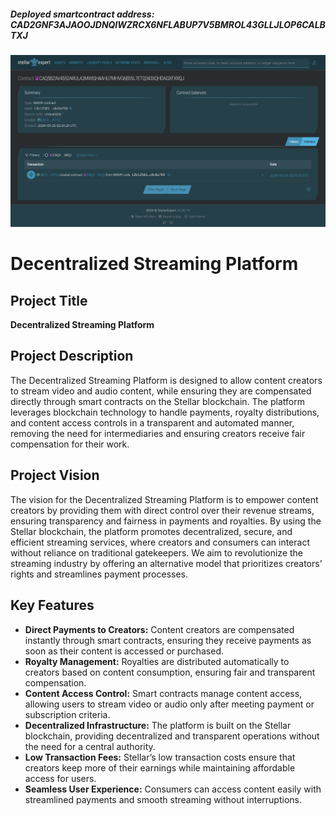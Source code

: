 ##### Deployed smartcontract address: CAD2GNF3AJAOOJDNQIWZRCX6NFLABUP7V5BMROL43GLLJLOP6CALBTXJ

![image.png](image.png)

# Decentralized Streaming Platform

## Project Title
**Decentralized Streaming Platform**

## Project Description
The Decentralized Streaming Platform is designed to allow content creators to stream video and audio content, while ensuring they are compensated directly through smart contracts on the Stellar blockchain. The platform leverages blockchain technology to handle payments, royalty distributions, and content access controls in a transparent and automated manner, removing the need for intermediaries and ensuring creators receive fair compensation for their work.

## Project Vision
The vision for the Decentralized Streaming Platform is to empower content creators by providing them with direct control over their revenue streams, ensuring transparency and fairness in payments and royalties. By using the Stellar blockchain, the platform promotes decentralized, secure, and efficient streaming services, where creators and consumers can interact without reliance on traditional gatekeepers. We aim to revolutionize the streaming industry by offering an alternative model that prioritizes creators’ rights and streamlines payment processes.

## Key Features
- **Direct Payments to Creators:** Content creators are compensated instantly through smart contracts, ensuring they receive payments as soon as their content is accessed or purchased.
- **Royalty Management:** Royalties are distributed automatically to creators based on content consumption, ensuring fair and transparent compensation.
- **Content Access Control:** Smart contracts manage content access, allowing users to stream video or audio only after meeting payment or subscription criteria.
- **Decentralized Infrastructure:** The platform is built on the Stellar blockchain, providing decentralized and transparent operations without the need for a central authority.
- **Low Transaction Fees:** Stellar’s low transaction costs ensure that creators keep more of their earnings while maintaining affordable access for users.
- **Seamless User Experience:** Consumers can access content easily with streamlined payments and smooth streaming without interruptions.

